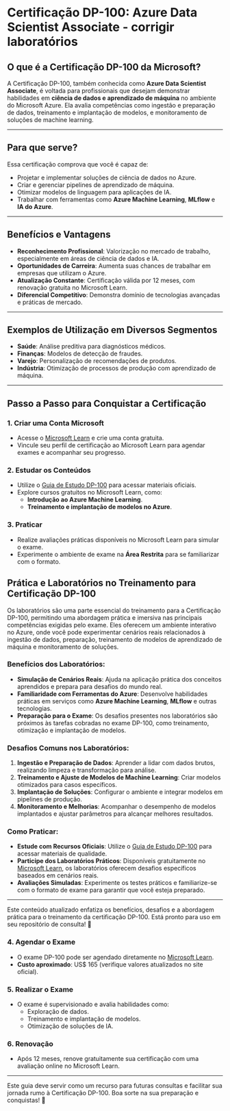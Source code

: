 # Certificação DP-100: Azure Data Scientist Associate - corrigir laboratórios

## O que é a Certificação DP-100 da Microsoft?
A Certificação DP-100, também conhecida como **Azure Data Scientist Associate**, é voltada para profissionais que desejam demonstrar habilidades em **ciência de dados e aprendizado de máquina** no ambiente do Microsoft Azure. Ela avalia competências como ingestão e preparação de dados, treinamento e implantação de modelos, e monitoramento de soluções de machine learning.

---

## Para que serve?
Essa certificação comprova que você é capaz de:
- Projetar e implementar soluções de ciência de dados no Azure.
- Criar e gerenciar pipelines de aprendizado de máquina.
- Otimizar modelos de linguagem para aplicações de IA.
- Trabalhar com ferramentas como **Azure Machine Learning**, **MLflow** e **IA do Azure**.

---

## Benefícios e Vantagens
- **Reconhecimento Profissional**: Valorização no mercado de trabalho, especialmente em áreas de ciência de dados e IA.
- **Oportunidades de Carreira**: Aumenta suas chances de trabalhar em empresas que utilizam o Azure.
- **Atualização Constante**: Certificação válida por 12 meses, com renovação gratuita no Microsoft Learn.
- **Diferencial Competitivo**: Demonstra domínio de tecnologias avançadas e práticas de mercado.

---

## Exemplos de Utilização em Diversos Segmentos
- **Saúde**: Análise preditiva para diagnósticos médicos.
- **Finanças**: Modelos de detecção de fraudes.
- **Varejo**: Personalização de recomendações de produtos.
- **Indústria**: Otimização de processos de produção com aprendizado de máquina.

---

## Passo a Passo para Conquistar a Certificação

### 1. Criar uma Conta Microsoft
- Acesse o [Microsoft Learn](https://learn.microsoft.com/pt-br/credentials/certifications/azure-data-scientist/) e crie uma conta gratuita.
- Vincule seu perfil de certificação ao Microsoft Learn para agendar exames e acompanhar seu progresso.

### 2. Estudar os Conteúdos
- Utilize o [Guia de Estudo DP-100](https://learn.microsoft.com/pt-br/credentials/certifications/resources/study-guides/dp-100) para acessar materiais oficiais.
- Explore cursos gratuitos no Microsoft Learn, como:
  - **Introdução ao Azure Machine Learning**.
  - **Treinamento e implantação de modelos no Azure**.

### 3. Praticar
- Realize avaliações práticas disponíveis no Microsoft Learn para simular o exame.
- Experimente o ambiente de exame na **Área Restrita** para se familiarizar com o formato.
## Prática e Laboratórios no Treinamento para Certificação DP-100

Os laboratórios são uma parte essencial do treinamento para a Certificação DP-100, permitindo uma abordagem prática e imersiva nas principais competências exigidas pelo exame. Eles oferecem um ambiente interativo no Azure, onde você pode experimentar cenários reais relacionados à ingestão de dados, preparação, treinamento de modelos de aprendizado de máquina e monitoramento de soluções.

### Benefícios dos Laboratórios:
- **Simulação de Cenários Reais**: Ajuda na aplicação prática dos conceitos aprendidos e prepara para desafios do mundo real.
- **Familiaridade com Ferramentas do Azure**: Desenvolve habilidades práticas em serviços como **Azure Machine Learning**, **MLflow** e outras tecnologias.
- **Preparação para o Exame**: Os desafios presentes nos laboratórios são próximos às tarefas cobradas no exame DP-100, como treinamento, otimização e implantação de modelos.

### Desafios Comuns nos Laboratórios:
1. **Ingestão e Preparação de Dados**: Aprender a lidar com dados brutos, realizando limpeza e transformação para análise.
2. **Treinamento e Ajuste de Modelos de Machine Learning**: Criar modelos otimizados para casos específicos.
3. **Implantação de Soluções**: Configurar o ambiente e integrar modelos em pipelines de produção.
4. **Monitoramento e Melhorias**: Acompanhar o desempenho de modelos implantados e ajustar parâmetros para alcançar melhores resultados.

### Como Praticar:
- **Estude com Recursos Oficiais**: Utilize o [Guia de Estudo DP-100](https://learn.microsoft.com/pt-br/credentials/certifications/resources/study-guides/dp-100) para acessar materiais de qualidade.
- **Participe dos Laboratórios Práticos**: Disponíveis gratuitamente no [Microsoft Learn](https://learn.microsoft.com/pt-br/training/paths/prepare-to-teach-dp-100-designing-implementing-data-science-solution-azure/), os laboratórios oferecem desafios específicos baseados em cenários reais.
- **Avaliações Simuladas**: Experimente os testes práticos e familiarize-se com o formato de exame para garantir que você esteja preparado.

---

Este conteúdo atualizado enfatiza os benefícios, desafios e a abordagem prática para o treinamento da certificação DP-100. Está pronto para uso em seu repositório de consulta! 🚀

### 4. Agendar o Exame
- O exame DP-100 pode ser agendado diretamente no [Microsoft Learn](https://learn.microsoft.com/pt-br/credentials/certifications/azure-data-scientist/).
- **Custo aproximado**: US$ 165 (verifique valores atualizados no site oficial).

### 5. Realizar o Exame
- O exame é supervisionado e avalia habilidades como:
  - Exploração de dados.
  - Treinamento e implantação de modelos.
  - Otimização de soluções de IA.

### 6. Renovação
- Após 12 meses, renove gratuitamente sua certificação com uma avaliação online no Microsoft Learn.

---

Este guia deve servir como um recurso para futuras consultas e facilitar sua jornada rumo à Certificação DP-100. Boa sorte na sua preparação e conquistas! 🚀
